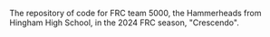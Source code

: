 The repository of code for FRC team 5000, the Hammerheads from Hingham High School, in the 2024 FRC season, "Crescendo".

